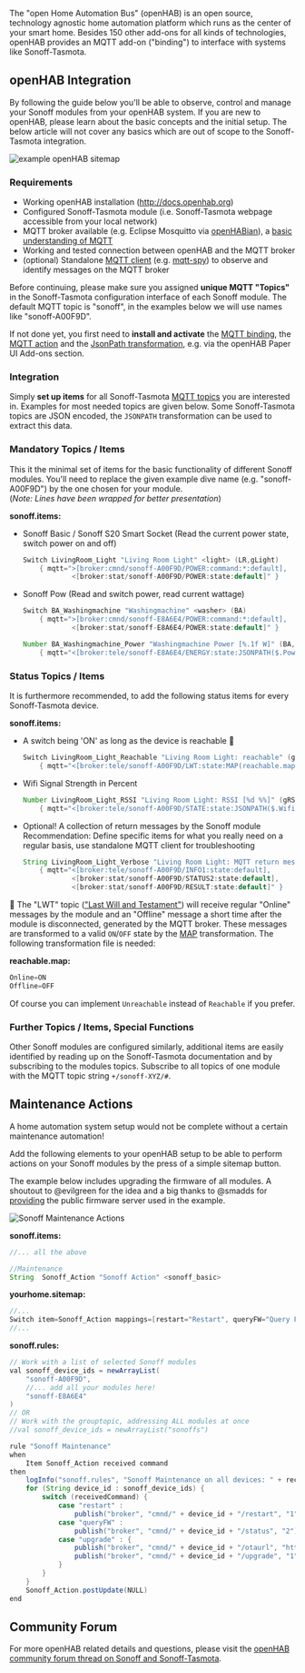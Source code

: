 The "open Home Automation Bus" (openHAB) is an open source, technology agnostic home automation platform which runs as the center of your smart home. Besides 150 other add-ons for all kinds of technologies, openHAB provides an MQTT add-on ("binding") to interface with systems like Sonoff-Tasmota.

## openHAB Integration

By following the guide below you'll be able to observe, control and manage your Sonoff modules from your openHAB system. If you are new to openHAB, please learn about the basic concepts and the initial setup. The below article will not cover any basics which are out of scope to the Sonoff-Tasmota integration.

![example openHAB sitemap](https://community-openhab-org.s3-eu-central-1.amazonaws.com/original/2X/5/57750c6c7b6d9f18e75424fcb87ec093f70c6211.png "openHAB example of the end result shown in BasicUI")

### Requirements
* Working openHAB installation (http://docs.openhab.org)
* Configured Sonoff-Tasmota module (i.e. Sonoff-Tasmota webpage accessible from your local network)
* MQTT broker available (e.g. Eclipse Mosquitto via [openHABian](http://docs.openhab.org/installation/openhabian.html)), a [basic understanding of MQTT](http://www.hivemq.com/blog/mqtt-essentials) 
* Working and tested connection between openHAB and the MQTT broker
* (optional) Standalone [MQTT client](http://www.hivemq.com/blog/seven-best-mqtt-client-tools) (e.g. [mqtt-spy](https://kamilfb.github.io/mqtt-spy)) to observe and identify messages on the MQTT broker

Before continuing, please make sure you assigned **unique MQTT "Topics"** in the Sonoff-Tasmota configuration interface of each Sonoff module. The default MQTT topic is "sonoff", in the examples below we will use names like "sonoff-A00F9D".

If not done yet, you first need to **install and activate** the [MQTT binding](http://docs.openhab.org/addons/bindings/mqtt1/readme.html), the [MQTT action](http://docs.openhab.org/addons/actions/mqtt/readme.html) and the [JsonPath transformation](http://docs.openhab.org/addons/transformations/jsonpath/readme.html), e.g. via the openHAB Paper UI Add-ons section.

### Integration

Simply **set up items** for all Sonoff-Tasmota [MQTT topics](https://github.com/arendst/Sonoff-Tasmota/wiki/MQTT-Features) you are interested in. Examples for most needed topics are given below. Some Sonoff-Tasmota topics are JSON encoded, the `JSONPATH` transformation can be used to extract this data.
 
### Mandatory Topics / Items

This it the minimal set of items for the basic functionality of different Sonoff modules. You'll need to replace the given example dive name (e.g. "sonoff-A00F9D") by the one chosen for your module. 
<br /> (*Note: Lines have been wrapped for better presentation*)

**sonoff.items:**

* Sonoff Basic / Sonoff S20 Smart Socket (Read the current power state, switch power on and off)
  ```java
  Switch LivingRoom_Light "Living Room Light" <light> (LR,gLight)
      { mqtt=">[broker:cmnd/sonoff-A00F9D/POWER:command:*:default],
              <[broker:stat/sonoff-A00F9D/POWER:state:default]" }
  ```
* Sonoff Pow (Read and switch power, read current wattage)
  ```java
  Switch BA_Washingmachine "Washingmachine" <washer> (BA)
      { mqtt=">[broker:cmnd/sonoff-E8A6E4/POWER:command:*:default],
              <[broker:stat/sonoff-E8A6E4/POWER:state:default]" }
  
  Number BA_Washingmachine_Power "Washingmachine Power [%.1f W]" (BA,gPower)
      { mqtt="<[broker:tele/sonoff-E8A6E4/ENERGY:state:JSONPATH($.Power)]" }
  ```

### Status Topics / Items

It is furthermore recommended, to add the following status items for every Sonoff-Tasmota device.

**sonoff.items:** 

* A switch being 'ON' as long as the device is reachable 💬
  ```java
  Switch LivingRoom_Light_Reachable "Living Room Light: reachable" (gReachable)
      { mqtt="<[broker:tele/sonoff-A00F9D/LWT:state:MAP(reachable.map)]" }
  ```

* Wifi Signal Strength in Percent
  ```java
  Number LivingRoom_Light_RSSI "Living Room Light: RSSI [%d %%]" (gRSSI)
      { mqtt="<[broker:tele/sonoff-A00F9D/STATE:state:JSONPATH($.Wifi.RSSI)]" }
  ```

* Optional! A collection of return messages by the Sonoff module
<br />Recommendation: Define specific items for what you really need on a regular basis, use standalone MQTT client for troubleshooting
  ```java
  String LivingRoom_Light_Verbose "Living Room Light: MQTT return message [%s]"
      { mqtt="<[broker:tele/sonoff-A00F9D/INFO1:state:default],
              <[broker:stat/sonoff-A00F9D/STATUS2:state:default],
              <[broker:stat/sonoff-A00F9D/RESULT:state:default]" }
  ```

💬 The "LWT" topic (["Last Will and Testament"](http://www.hivemq.com/blog/mqtt-essentials-part-9-last-will-and-testament)) will receive regular "Online" messages by the module and an "Offline" message a short time after the module is disconnected, generated by the MQTT broker. These messages are transformed to a valid `ON`/`OFF` state by the [MAP](http://docs.openhab.org/addons/transformations/map/readme.html) transformation. The following transformation file is needed:

**reachable.map:**
```java
Online=ON
Offline=OFF
```

Of course you can implement `Unreachable` instead of `Reachable` if you prefer. 

### Further Topics / Items, Special Functions

Other Sonoff modules are configured similarly, additional items are easily identified by reading up on the Sonoff-Tasmota documentation and by subscribing to the modules topics. Subscribe to all topics of one module with the MQTT topic string `+/sonoff-XYZ/#`.

## Maintenance Actions

A home automation system setup would not be complete without a certain maintenance automation!

Add the following elements to your openHAB setup to be able to perform actions on your Sonoff modules by the press of a simple sitemap button.

The example below includes upgrading the firmware of all modules. A shoutout to @evilgreen for the idea and a big thanks to @smadds for [providing](https://github.com/arendst/Sonoff-Tasmota/issues/19) the public firmware server used in the example.

![Sonoff Maintenance Actions](https://community-openhab-org.s3-eu-central-1.amazonaws.com/original/2X/9/97f0bdf6a81ffe94068e596804adf94839a5580b.png)

**sonoff.items:**
```java
//... all the above

//Maintenance
String	Sonoff_Action "Sonoff Action" <sonoff_basic>
```

**yourhome.sitemap:**
```java
//...
Switch item=Sonoff_Action mappings=[restart="Restart", queryFW="Query FW", upgrade="Upgrade FW"]
//...
```

**sonoff.rules:**
```java
// Work with a list of selected Sonoff modules
val sonoff_device_ids = newArrayList(
    "sonoff-A00F9D",
    //... add all your modules here!
    "sonoff-E8A6E4"
)
// OR
// Work with the grouptopic, addressing ALL modules at once
//val sonoff_device_ids = newArrayList("sonoffs")

rule "Sonoff Maintenance"
when
    Item Sonoff_Action received command
then 
    logInfo("sonoff.rules", "Sonoff Maintenance on all devices: " + receivedCommand)
    for (String device_id : sonoff_device_ids) {
        switch (receivedCommand) {
            case "restart" :
                publish("broker", "cmnd/" + device_id + "/restart", "1") 
            case "queryFW" :
                publish("broker", "cmnd/" + device_id + "/status", "2")
            case "upgrade" : {
                publish("broker", "cmnd/" + device_id + "/otaurl", "http://sonoff.maddox.co.uk/tasmota/sonoff.ino.bin")
                publish("broker", "cmnd/" + device_id + "/upgrade", "1")
            }
        }
    }
    Sonoff_Action.postUpdate(NULL)
end
```


## Community Forum

For more openHAB related details and questions, please visit the [openHAB community forum thread on Sonoff and Sonoff-Tasmota](https://community.openhab.org/t/itead-sonoff-switches-and-sockets-cheap-esp8266-wifi-mqtt-hardware/15024/1).
